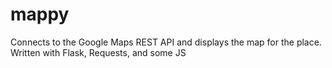 # mappy
Connects to the Google Maps REST API and displays the map for the place. Written with Flask, Requests, and some JS
